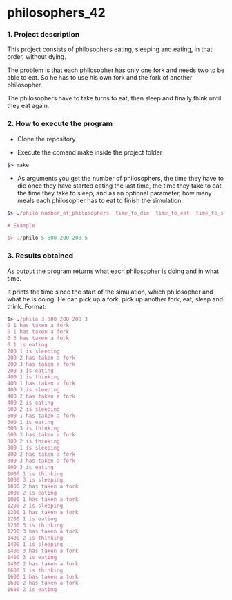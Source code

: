 # philosophers_42

### 1. Project description
This project consists of philosophers eating, sleeping and eating, in that order, without dying.

The problem is that each philosopher has only one fork and needs two to be able to eat. So he has to use his own fork and the fork of another philosopher. 

The philosophers have to take turns to eat, then sleep and finally think until they eat again.

### 2. How to execute the program

- Clone the repository

- Execute the comand make inside the project folder

```ruby
$> make
```

- As arguments you get the number of philosophers, the time they have to die once they have started eating the last time, the time they take to eat, the time they take to sleep, and as an optional parameter, how many meals each philosopher has to eat to finish the simulation:
```ruby
$> ./philo number_of_philosophers  time_to_die  time_to_eat  time_to_sleep  [number_of_times_each_philosopher_must_eat]   

# Example

$> ./philo 5 800 200 200 5
```

### 3. Results obtained
As output the program returns what each philosopher is doing and in what time.

It prints the time since the start of the simulation, which philosopher and what he is doing. He can pick up a fork, pick up another fork, eat, sleep and think. Format:

```ruby
$> ./philo 3 800 200 200 3
0 1 has taken a fork
0 1 has taken a fork
0 3 has taken a fork
0 1 is eating
200 1 is sleeping
200 2 has taken a fork
200 3 has taken a fork
200 3 is eating
400 1 is thinking
400 1 has taken a fork
400 3 is sleeping
400 2 has taken a fork
400 2 is eating
600 2 is sleeping
600 1 has taken a fork
600 1 is eating
600 3 is thinking
600 3 has taken a fork
800 2 is thinking
800 1 is sleeping
800 2 has taken a fork
800 3 has taken a fork
800 3 is eating
1000 1 is thinking
1000 3 is sleeping
1000 2 has taken a fork
1000 2 is eating
1000 1 has taken a fork
1200 2 is sleeping
1200 1 has taken a fork
1200 1 is eating
1200 3 is thinking
1200 3 has taken a fork
1400 2 is thinking
1400 1 is sleeping
1400 3 has taken a fork
1400 3 is eating
1400 2 has taken a fork
1600 1 is thinking
1600 1 has taken a fork
1600 2 has taken a fork
1600 2 is eating
```
